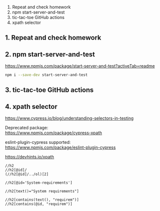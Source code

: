 1. Repeat and check homework
2. npm start-server-and-test
3. tic-tac-toe GitHub actions
4. xpath selector

## 1. Repeat and check homework

## 2. npm start-server-and-test

https://www.npmjs.com/package/start-server-and-test?activeTab=readme  

```bash
npm i --save-dev start-server-and-test
```


## 3. tic-tac-toe GitHub actions



## 4. xpath selector

https://www.cypress.io/blog/understanding-selectors-in-testing

Deprecated package:  
https://www.npmjs.com/package/cypress-xpath  

eslint-plugin-cypress supported:  
https://www.npmjs.com/package/eslint-plugin-cypress  

https://devhints.io/xpath  

```xpath
//h2
//h2[@id]/
(//h2[@id]/../ol)[2]

//h2[@id='System-requirements']

//h2[text()="System requirements"]

//h2[contains(text(), "requirem")]
//h2[contains(@id, "requirem")]

```
